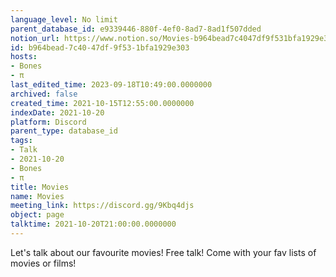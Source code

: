 ```yaml
---
language_level: No limit
parent_database_id: e9339446-880f-4ef0-8ad7-8ad1f507dded
notion_url: https://www.notion.so/Movies-b964bead7c4047df9f531bfa1929e303
id: b964bead-7c40-47df-9f53-1bfa1929e303
hosts:
- Bones
- π
last_edited_time: 2023-09-18T10:49:00.0000000
archived: false
created_time: 2021-10-15T12:55:00.0000000
indexDate: 2021-10-20
platform: Discord
parent_type: database_id
tags:
- Talk
- 2021-10-20
- Bones
- π
title: Movies
name: Movies
meeting_link: https://discord.gg/9Kbq4djs
object: page
talktime: 2021-10-20T21:00:00.0000000
---
```


Let's talk about our favourite movies!
Free talk! Come with your fav lists of movies or films!


